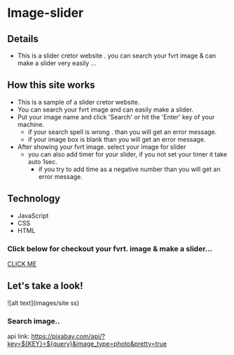 # Image-slider
## Details 
* This is a slider cretor website . you can search your fvrt image & can make a slider very easily ...

## How this site works
* This is a sample of a slider cretor website.
* You can search your fvrt image and can easily make a slider.
* Put your image name and click 'Search' or hit the 'Enter' key of your machine.
  - if your search spell is wrong . than you will get an error message.
  - if your image box is blank than you will get an error message.
* After showing your fvrt image. select your image for slider 
  - you can also add timer for your slider, if you not set your timer it take auto 1sec.
    - if you try to add time as a negative number than you will get an error message.

## Technology
+  JavaScript
+  CSS
+  HTML

### Click below for checkout your fvrt. image & make a slider...
[CLICK ME](https://shahinuralambhuiyan.github.io/Image-slider/)

## Let's take a look!
![alt text](images/site ss)

### Search image..
api link: https://pixabay.com/api/?key=${KEY}=${query}&image_type=photo&pretty=true
